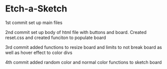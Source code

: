 # Etch-a-Sketch

1st commit set up main files

2nd commit set up body of html file with buttons and board. Created reset.css and created funciton to populate board

3rd commit added functions to resize board and limits to not break board as well as hover effect to color divs

4th commit added random color and normal color functions to sketch board